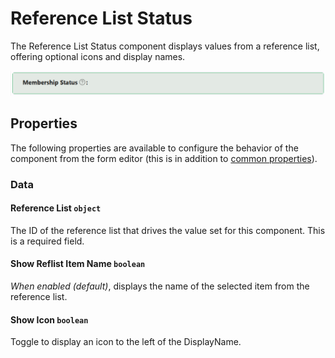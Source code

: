 # Reference List Status

The Reference List Status component displays values from a reference list, offering optional icons and display names.

![Image](../data-display/images/refliststatus1.png)

## Properties

The following properties are available to configure the behavior of the component from the form editor (this is in addition to [common properties](/docs/front-end-basics/form-components/common-component-properties)).

### Data

#### **Reference List** `object`
The ID of the reference list that drives the value set for this component. This is a required field.

#### **Show Reflist Item Name** `boolean`
*When enabled (default)*, displays the name of the selected item from the reference list.

#### **Show Icon** `boolean`
Toggle to display an icon to the left of the DisplayName.



